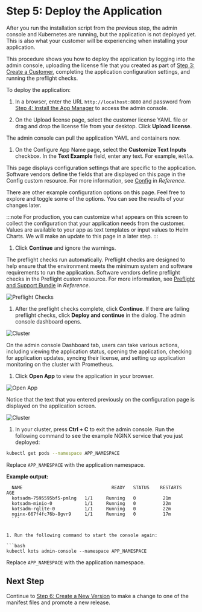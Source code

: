# Step 5: Deploy the Application

After you run the installation script from the previous step, the admin console and Kubernetes are running, but the application is not deployed yet. This is also what your customer will be experiencing when installing your application.

This procedure shows you how to deploy the application by logging into the admin console, uploading the license file that you created as part of [Step 3: Create a Customer](tutorial-ui-create-customer), completing the application configuration settings, and running the preflight checks.

To deploy the application:

1. In a browser, enter the URL `http://localhost:8800` and password from [Step 4: Install the App Manager](tutorial-ui-install-app-manager) to access the admin console.

1. On the Upload license page, select the customer license YAML file or drag and drop the license file from your desktop. Click **Upload license**.

  The admin console can pull the application YAML and containers now.

1. On the Configure App Name page, select the **Customize Text Inputs** checkbox. In the **Text Example** field, enter any text. For example, `Hello`.

  This page displays configuration settings that are specific to the application. Software vendors define the fields that are displayed on this page in the Config custom resource. For more information, see [Config](/reference/custom-resource-config) in _Reference_.

  There are other example configuration options on this page. Feel free to explore and toggle some of the options. You can see the results of your changes later.

  :::note
  For production, you can customize what appears on this screen to collect the configuration that your application needs from the customer. Values are available to your app as text templates or input values to Helm Charts. We will make an update to this page in a later step.
  :::

1. Click **Continue** and ignore the warnings.

  The preflight checks run automatically. Preflight checks are designed to help ensure that the environment meets the minimum system and software requirements to run the application. Software vendors define preflight checks in the Preflight custom resource. For more information, see [Preflight and Support Bundle](/reference/custom-resource-preflight) in _Reference_.

  ![Preflight Checks](/images/preflight-warnings.png)

1. After the preflight checks complete, click **Continue**. If there are failing preflight checks, click **Deploy and continue** in the dialog. The admin console dashboard opens.

  ![Cluster](/images/guides/kots/application.png)

  On the admin console Dashboard tab, users can take various actions, including viewing the application status, opening the application, checking for application updates, syncing their license, and setting up application monitoring on the cluster with Prometheus.

1. Click **Open App** to view the application in your browser.

  ![Open App](/images/guides/kots/open-app.png)

  Notice that the text that you entered previously on the configuration page is displayed on the application screen.

  ![Cluster](/images/guides/kots/example-app.png)

1. In your cluster, press **Ctrl + C** to exit the admin console. Run the following command to see the example NGINX service that you just deployed:

  ```bash
  kubectl get pods --namespace APP_NAMESPACE
  ```
  Replace `APP_NAMESPACE` with the application namespace.

  **Example output:**

  ```
    NAME                                 READY   STATUS    RESTARTS   AGE
    kotsadm-7595595bf5-pmlng   1/1     Running   0          21m
    kotsadm-minio-0            1/1     Running   0          22m
    kotsadm-rqlite-0           1/1     Running   0          22m
    nginx-667f4fc76b-8gvr9     1/1     Running   0          17m
    ```


1. Run the following command to start the console again:

  ```bash
  kubectl kots admin-console --namespace APP_NAMESPACE
  ```

  Replace `APP_NAMESPACE` with the application namespace.

## Next Step

Continue to [Step 6: Create a New Version](tutorial-ui-create-new-version) to make a change to one of the manifest files and promote a new release.
